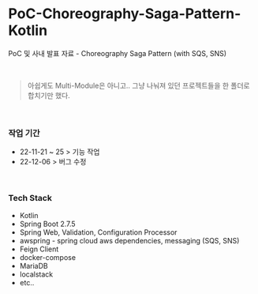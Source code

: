 # PoC-Choreography-Saga-Pattern-Kotlin
PoC 및 사내 발표 자료 - Choreography Saga Pattern (with SQS, SNS)

<br/>

> 아쉽게도 Multi-Module은 아니고.. 그냥 나눠져 있던 프로젝트들을 한 폴더로 합치기만 했다.

<br/>

### 작업 기간
- 22-11-21 ~ 25 > 기능 작업
- 22-12-06 > 버그 수정

<br/>

### Tech Stack
- Kotlin
- Spring Boot 2.7.5 
- Spring Web, Validation, Configuration Processor
- awspring - spring cloud aws dependencies, messaging (SQS, SNS)
- Feign Client
- docker-compose
- MariaDB
- localstack
- etc.. 

